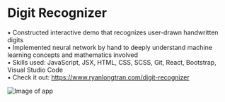 # Digit Recognizer

• Constructed interactive demo that recognizes user-drawn handwritten digits  
• Implemented neural network by hand to deeply understand machine learning concepts and mathematics involved  
• Skills used: JavaScript, JSX, HTML, CSS, SCSS, Git, React, Bootstrap, Visual Studio Code  
• Check it out: https://www.ryanlongtran.com/digit-recognizer

![Image of app](https://github.com/ryantran2165/ryantran2165.github.io/blob/source/src/assets/digit_recognizer.jpg)
